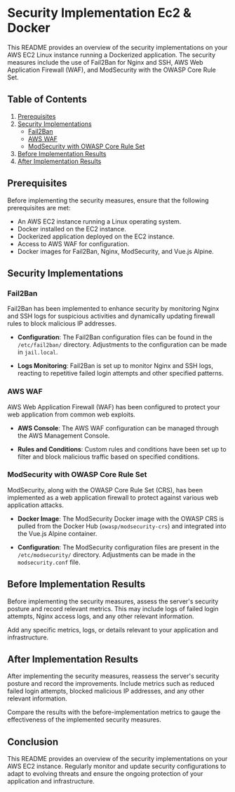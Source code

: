 # Security Implementation Ec2 & Docker

This README provides an overview of the security implementations on your AWS EC2 Linux instance running a Dockerized application. The security measures include the use of Fail2Ban for Nginx and SSH, AWS Web Application Firewall (WAF), and ModSecurity with the OWASP Core Rule Set.

## Table of Contents

1. [Prerequisites](#prerequisites)
2. [Security Implementations](#security-implementations)
   - [Fail2Ban](#fail2ban)
   - [AWS WAF](#aws-waf)
   - [ModSecurity with OWASP Core Rule Set](#modsecurity-with-owasp-core-rule-set)
3. [Before Implementation Results](#before-implementation-results)
4. [After Implementation Results](#after-implementation-results)

## Prerequisites

Before implementing the security measures, ensure that the following prerequisites are met:

- An AWS EC2 instance running a Linux operating system.
- Docker installed on the EC2 instance.
- Dockerized application deployed on the EC2 instance.
- Access to AWS WAF for configuration.
- Docker images for Fail2Ban, Nginx, ModSecurity, and Vue.js Alpine.

## Security Implementations

### Fail2Ban

Fail2Ban has been implemented to enhance security by monitoring Nginx and SSH logs for suspicious activities and dynamically updating firewall rules to block malicious IP addresses.

- **Configuration**: The Fail2Ban configuration files can be found in the `/etc/fail2ban/` directory. Adjustments to the configuration can be made in `jail.local`.

- **Logs Monitoring**: Fail2Ban is set up to monitor Nginx and SSH logs, reacting to repetitive failed login attempts and other specified patterns.

### AWS WAF

AWS Web Application Firewall (WAF) has been configured to protect your web application from common web exploits.

- **AWS Console**: The AWS WAF configuration can be managed through the AWS Management Console.

- **Rules and Conditions**: Custom rules and conditions have been set up to filter and block malicious traffic based on specified conditions.

### ModSecurity with OWASP Core Rule Set

ModSecurity, along with the OWASP Core Rule Set (CRS), has been implemented as a web application firewall to protect against various web application attacks.

- **Docker Image**: The ModSecurity Docker image with the OWASP CRS is pulled from the Docker Hub (`owasp/modsecurity-crs`) and integrated into the Vue.js Alpine container.

- **Configuration**: The ModSecurity configuration files are present in the `/etc/modsecurity/` directory. Adjustments can be made in the `modsecurity.conf` file.

## Before Implementation Results

Before implementing the security measures, assess the server's security posture and record relevant metrics. This may include logs of failed login attempts, Nginx access logs, and any other relevant information.

Add any specific metrics, logs, or details relevant to your application and infrastructure.

## After Implementation Results

After implementing the security measures, reassess the server's security posture and record the improvements. Include metrics such as reduced failed login attempts, blocked malicious IP addresses, and any other relevant information.

Compare the results with the before-implementation metrics to gauge the effectiveness of the implemented security measures.

## Conclusion

This README provides an overview of the security implementations on your AWS EC2 instance. Regularly monitor and update security configurations to adapt to evolving threats and ensure the ongoing protection of your application and infrastructure.
